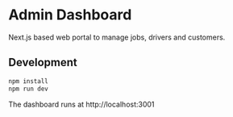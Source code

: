 # Admin Dashboard

Next.js based web portal to manage jobs, drivers and customers.

## Development

```bash
npm install
npm run dev
```

The dashboard runs at http://localhost:3001

